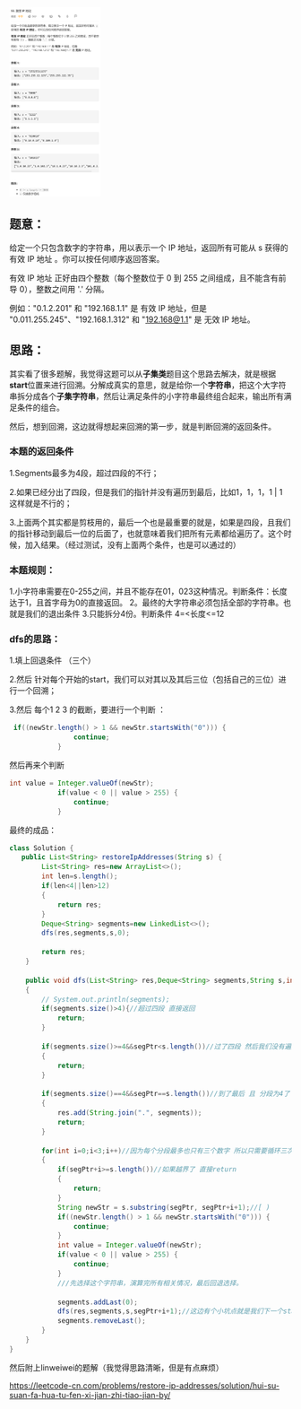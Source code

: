 <img src="Untitled.assets/image-20210507183620383.png" alt="image-20210507183620383" style="zoom:33%;" />

## 题意：

给定一个只包含数字的字符串，用以表示一个 IP 地址，返回所有可能从 s 获得的 有效 IP 地址 。你可以按任何顺序返回答案。

有效 IP 地址 正好由四个整数（每个整数位于 0 到 255 之间组成，且不能含有前导 0），整数之间用 '.' 分隔。

例如："0.1.2.201" 和 "192.168.1.1" 是 有效 IP 地址，但是 "0.011.255.245"、"192.168.1.312" 和 "192.168@1.1" 是 无效 IP 地址。

## 思路：

  其实看了很多题解，我觉得这题可以从**子集类**题目这个思路去解决，就是根据**start**位置来进行回溯。分解成真实的意思，就是给你一个**字符串**，把这个大字符串拆分成各个**子集字符串**，然后让满足条件的小字符串最终组合起来，输出所有满足条件的组合。

​	然后，想到回溯，这边就得想起来回溯的第一步，就是判断回溯的返回条件。

### 本题的返回条件

1.Segments最多为4段，超过四段的不行；

2.如果已经分出了四段，但是我们的指针并没有遍历到最后，比如1，1，1，1 | 1 这样就是不行的；

3.上面两个其实都是剪枝用的，最后一个也是最重要的就是，如果是四段，且我们的指针移动到最后一位的后面了，也就意味着我们把所有元素都给遍历了。这个时候，加入结果。（经过测试，没有上面两个条件，也是可以通过的）



### 本题规则：

1.小字符串需要在0-255之间，并且不能存在01，023这种情况。判断条件：长度达于1，且首字母为0的直接返回。
2。最终的大字符串必须包括全部的字符串。也就是我们的退出条件
3.只能拆分4份。判断条件  4=<长度<=12



### dfs的思路：

1.填上回退条件 （三个）

2.然后 针对每个开始的start，我们可以对其以及其后三位（包括自己的三位）进行一个回溯；

3.然后 每个1 2 3 的截断，要进行一个判断 ：

```java
 if((newStr.length() > 1 && newStr.startsWith("0"))) {
                continue;
            }
```

 然后再来个判断

```java
int value = Integer.valueOf(newStr);
            if(value < 0 || value > 255) {
                continue;
            }
```



最终的成品：

```java
class Solution {
   public List<String> restoreIpAddresses(String s) {
        List<String> res=new ArrayList<>();
        int len=s.length();
        if(len<4||len>12)
        {
            return res;
        }
        Deque<String> segments=new LinkedList<>();
        dfs(res,segments,s,0);

        return res;
    }

    public void dfs(List<String> res,Deque<String> segments,String s,int segPtr)
    {
        // System.out.println(segments);
        if(segments.size()>4){//超过四段 直接返回
            return;
        }

        if(segments.size()>=4&&segPtr<s.length())//过了四段 然后我们没有遍历到最后 也是直接返回
        {
            return;
        }

        if(segments.size()==4&&segPtr==s.length())//到了最后 且 分段为4了
        {
            res.add(String.join(".", segments));
            return;
        }

        for(int i=0;i<3;i++)//因为每个分段最多也只有三个数字 所以只需要循环三次就可以了
        {
            if(segPtr+i>=s.length())//如果越界了 直接return
            {
                return;
            }
            String newStr = s.substring(segPtr, segPtr+i+1);//[ )
            if((newStr.length() > 1 && newStr.startsWith("0"))) {
                continue;
            }
            int value = Integer.valueOf(newStr);
            if(value < 0 || value > 255) {
                continue;
            }
            ///先选择这个字符串，演算完所有相关情况，最后回退选择。

            segments.addLast(0);
            dfs(res,segments,s,segPtr+i+1);//这边有个小坑点就是我们下一个start必须是要在截断的之后 也就是segPtr+i+1  我上次就是这边错了
            segments.removeLast();
        }
    }
}
```



然后附上linweiwei的题解（我觉得思路清晰，但是有点麻烦）

 https://leetcode-cn.com/problems/restore-ip-addresses/solution/hui-su-suan-fa-hua-tu-fen-xi-jian-zhi-tiao-jian-by/



